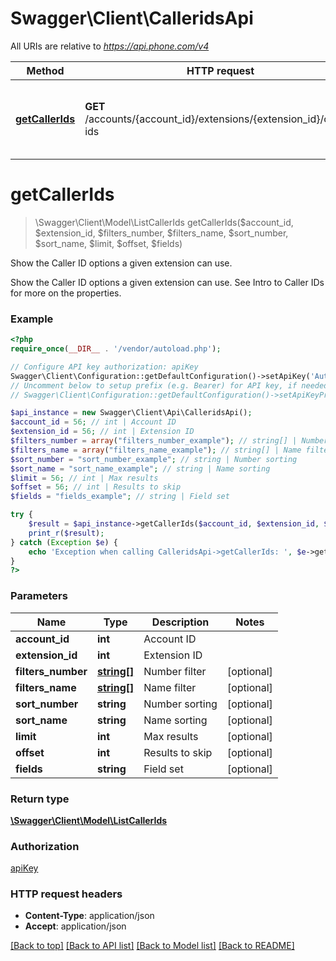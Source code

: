 # Swagger\Client\CalleridsApi

All URIs are relative to *https://api.phone.com/v4*

Method | HTTP request | Description
------------- | ------------- | -------------
[**getCallerIds**](CalleridsApi.md#getCallerIds) | **GET** /accounts/{account_id}/extensions/{extension_id}/caller-ids | Show the Caller ID options a given extension can use.


# **getCallerIds**
> \Swagger\Client\Model\ListCallerIds getCallerIds($account_id, $extension_id, $filters_number, $filters_name, $sort_number, $sort_name, $limit, $offset, $fields)

Show the Caller ID options a given extension can use.

Show the Caller ID options a given extension can use. See Intro to Caller IDs for more on the properties.

### Example
```php
<?php
require_once(__DIR__ . '/vendor/autoload.php');

// Configure API key authorization: apiKey
Swagger\Client\Configuration::getDefaultConfiguration()->setApiKey('Authorization', 'YOUR_API_KEY');
// Uncomment below to setup prefix (e.g. Bearer) for API key, if needed
// Swagger\Client\Configuration::getDefaultConfiguration()->setApiKeyPrefix('Authorization', 'Bearer');

$api_instance = new Swagger\Client\Api\CalleridsApi();
$account_id = 56; // int | Account ID
$extension_id = 56; // int | Extension ID
$filters_number = array("filters_number_example"); // string[] | Number filter
$filters_name = array("filters_name_example"); // string[] | Name filter
$sort_number = "sort_number_example"; // string | Number sorting
$sort_name = "sort_name_example"; // string | Name sorting
$limit = 56; // int | Max results
$offset = 56; // int | Results to skip
$fields = "fields_example"; // string | Field set

try {
    $result = $api_instance->getCallerIds($account_id, $extension_id, $filters_number, $filters_name, $sort_number, $sort_name, $limit, $offset, $fields);
    print_r($result);
} catch (Exception $e) {
    echo 'Exception when calling CalleridsApi->getCallerIds: ', $e->getMessage(), PHP_EOL;
}
?>
```

### Parameters

Name | Type | Description  | Notes
------------- | ------------- | ------------- | -------------
 **account_id** | **int**| Account ID |
 **extension_id** | **int**| Extension ID |
 **filters_number** | [**string[]**](../Model/string.md)| Number filter | [optional]
 **filters_name** | [**string[]**](../Model/string.md)| Name filter | [optional]
 **sort_number** | **string**| Number sorting | [optional]
 **sort_name** | **string**| Name sorting | [optional]
 **limit** | **int**| Max results | [optional]
 **offset** | **int**| Results to skip | [optional]
 **fields** | **string**| Field set | [optional]

### Return type

[**\Swagger\Client\Model\ListCallerIds**](../Model/ListCallerIds.md)

### Authorization

[apiKey](../../README.md#apiKey)

### HTTP request headers

 - **Content-Type**: application/json
 - **Accept**: application/json

[[Back to top]](#) [[Back to API list]](../../README.md#documentation-for-api-endpoints) [[Back to Model list]](../../README.md#documentation-for-models) [[Back to README]](../../README.md)

